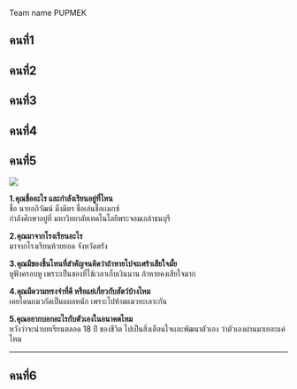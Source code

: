 Team name PUPMEK



คนที่1 
---


คนที่2
---

คนที่3 
---


คนที่4
---

## คนที่5
<img src="https://ibb.co/zHfmc8HB">

**1.คุณชื่ออะไร และกำลังเรียนอยู่ที่ไหน**  
ชื่อ นายอภิวัฒน์ มิ่งมิตร ชื่อเล่นชื่อเเมกซ์  
กำลังศึกษาอยู่ที่ มหาวิทยาลัยเทคโนโลยีพระจอมเกล้าธนบุรี  

**2.คุณมาจากโรงเรียนอะไร**  
มาจากโรงเรียนห้วยยอด จังหวัดตรัง  

**3.คุณมีของชิ้นไหนที่สำคัญจนคิดว่าถ้าหายไปจะเศร้าเสียใจมั้ย**  
หูฟังครอบหู เพราะเป็นของที่ใช้เวลาเก็บเงินนาน ถ้าหายคงเสียใจมาก  

**4.คุณมีความทรงจำที่ดี หรือแย่เกี่ยวกับสัตว์บ้างไหม**  
เคยโดนเเมวกัดเป็นแผลหนัก เพราะไปห้ามแมวทะเลาะกัน  

**5.คุณอยากบอกอะไรกับตัวเองในอนาคตไหม**  
หวังว่าจะนำบทเรียนตลอด 18 ปี ของชีวิต ไปเป็นสิ่งเตือนใจเเละพัฒนาตัวเอง ว่าตัวเองผ่านมาเยอะแค่ไหน  

---


คนที่6
---


